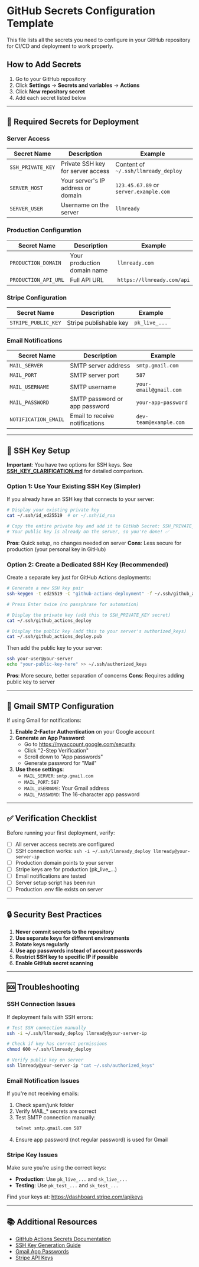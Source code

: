 # GitHub Secrets Configuration Template

This file lists all the secrets you need to configure in your GitHub repository for CI/CD and deployment to work properly.

## How to Add Secrets

1. Go to your GitHub repository
2. Click **Settings** → **Secrets and variables** → **Actions**
3. Click **New repository secret**
4. Add each secret listed below

---

## 🔑 Required Secrets for Deployment

### Server Access

| Secret Name | Description | Example |
|------------|-------------|---------|
| `SSH_PRIVATE_KEY` | Private SSH key for server access | Content of `~/.ssh/llmready_deploy` |
| `SERVER_HOST` | Your server's IP address or domain | `123.45.67.89` or `server.example.com` |
| `SERVER_USER` | Username on the server | `llmready` |

### Production Configuration

| Secret Name | Description | Example |
|------------|-------------|---------|
| `PRODUCTION_DOMAIN` | Your production domain name | `llmready.com` |
| `PRODUCTION_API_URL` | Full API URL | `https://llmready.com/api` |

### Stripe Configuration

| Secret Name | Description | Example |
|------------|-------------|---------|
| `STRIPE_PUBLIC_KEY` | Stripe publishable key | `pk_live_...` |

### Email Notifications

| Secret Name | Description | Example |
|------------|-------------|---------|
| `MAIL_SERVER` | SMTP server address | `smtp.gmail.com` |
| `MAIL_PORT` | SMTP server port | `587` |
| `MAIL_USERNAME` | SMTP username | `your-email@gmail.com` |
| `MAIL_PASSWORD` | SMTP password or app password | `your-app-password` |
| `NOTIFICATION_EMAIL` | Email to receive notifications | `dev-team@example.com` |

---

## 📝 SSH Key Setup

**Important**: You have two options for SSH keys. See **[SSH_KEY_CLARIFICATION.md](../SSH_KEY_CLARIFICATION.md)** for detailed comparison.

### Option 1: Use Your Existing SSH Key (Simpler)

If you already have an SSH key that connects to your server:

```bash
# Display your existing private key
cat ~/.ssh/id_ed25519  # or ~/.ssh/id_rsa

# Copy the entire private key and add it to GitHub Secret: SSH_PRIVATE_KEY
# Your public key is already on the server, so you're done! ✅
```

**Pros**: Quick setup, no changes needed on server
**Cons**: Less secure for production (your personal key in GitHub)

### Option 2: Create a Dedicated SSH Key (Recommended)

Create a separate key just for GitHub Actions deployments:

```bash
# Generate a new SSH key pair
ssh-keygen -t ed25519 -C "github-actions-deployment" -f ~/.ssh/github_actions_deploy

# Press Enter twice (no passphrase for automation)

# Display the private key (add this to SSH_PRIVATE_KEY secret)
cat ~/.ssh/github_actions_deploy

# Display the public key (add this to your server's authorized_keys)
cat ~/.ssh/github_actions_deploy.pub
```

Then add the public key to your server:
```bash
ssh your-user@your-server
echo "your-public-key-here" >> ~/.ssh/authorized_keys
```

**Pros**: More secure, better separation of concerns
**Cons**: Requires adding public key to server

---

## 📧 Gmail SMTP Configuration

If using Gmail for notifications:

1. **Enable 2-Factor Authentication** on your Google account
2. **Generate an App Password**:
   - Go to https://myaccount.google.com/security
   - Click "2-Step Verification"
   - Scroll down to "App passwords"
   - Generate password for "Mail"
3. **Use these settings**:
   - `MAIL_SERVER`: `smtp.gmail.com`
   - `MAIL_PORT`: `587`
   - `MAIL_USERNAME`: Your Gmail address
   - `MAIL_PASSWORD`: The 16-character app password

---

## ✅ Verification Checklist

Before running your first deployment, verify:

- [ ] All server access secrets are configured
- [ ] SSH connection works: `ssh -i ~/.ssh/llmready_deploy llmready@your-server-ip`
- [ ] Production domain points to your server
- [ ] Stripe keys are for production (pk_live_...)
- [ ] Email notifications are tested
- [ ] Server setup script has been run
- [ ] Production .env file exists on server

---

## 🔒 Security Best Practices

1. **Never commit secrets to the repository**
2. **Use separate keys for different environments**
3. **Rotate keys regularly**
4. **Use app passwords instead of account passwords**
5. **Restrict SSH key to specific IP if possible**
6. **Enable GitHub secret scanning**

---

## 🆘 Troubleshooting

### SSH Connection Issues

If deployment fails with SSH errors:

```bash
# Test SSH connection manually
ssh -i ~/.ssh/llmready_deploy llmready@your-server-ip

# Check if key has correct permissions
chmod 600 ~/.ssh/llmready_deploy

# Verify public key on server
ssh llmready@your-server-ip "cat ~/.ssh/authorized_keys"
```

### Email Notification Issues

If you're not receiving emails:

1. Check spam/junk folder
2. Verify MAIL_* secrets are correct
3. Test SMTP connection manually:
   ```bash
   telnet smtp.gmail.com 587
   ```
4. Ensure app password (not regular password) is used for Gmail

### Stripe Key Issues

Make sure you're using the correct keys:
- **Production**: Use `pk_live_...` and `sk_live_...`
- **Testing**: Use `pk_test_...` and `sk_test_...`

Find your keys at: https://dashboard.stripe.com/apikeys

---

## 📚 Additional Resources

- [GitHub Actions Secrets Documentation](https://docs.github.com/en/actions/security-guides/encrypted-secrets)
- [SSH Key Generation Guide](https://docs.github.com/en/authentication/connecting-to-github-with-ssh/generating-a-new-ssh-key-and-adding-it-to-the-ssh-agent)
- [Gmail App Passwords](https://support.google.com/accounts/answer/185833)
- [Stripe API Keys](https://stripe.com/docs/keys)